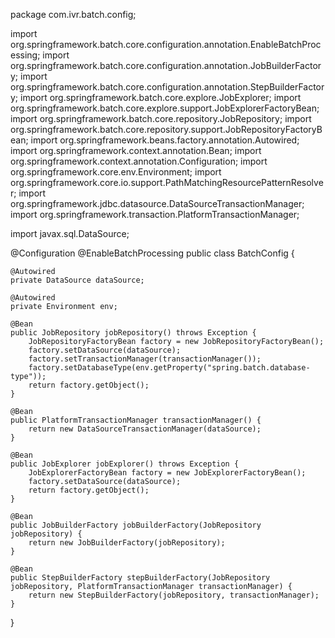 package com.ivr.batch.config;

import org.springframework.batch.core.configuration.annotation.EnableBatchProcessing;
import org.springframework.batch.core.configuration.annotation.JobBuilderFactory;
import org.springframework.batch.core.configuration.annotation.StepBuilderFactory;
import org.springframework.batch.core.explore.JobExplorer;
import org.springframework.batch.core.explore.support.JobExplorerFactoryBean;
import org.springframework.batch.core.repository.JobRepository;
import org.springframework.batch.core.repository.support.JobRepositoryFactoryBean;
import org.springframework.beans.factory.annotation.Autowired;
import org.springframework.context.annotation.Bean;
import org.springframework.context.annotation.Configuration;
import org.springframework.core.env.Environment;
import org.springframework.core.io.support.PathMatchingResourcePatternResolver;
import org.springframework.jdbc.datasource.DataSourceTransactionManager;
import org.springframework.transaction.PlatformTransactionManager;

import javax.sql.DataSource;

@Configuration
@EnableBatchProcessing
public class BatchConfig {

    @Autowired
    private DataSource dataSource;

    @Autowired
    private Environment env;

    @Bean
    public JobRepository jobRepository() throws Exception {
        JobRepositoryFactoryBean factory = new JobRepositoryFactoryBean();
        factory.setDataSource(dataSource);
        factory.setTransactionManager(transactionManager());
        factory.setDatabaseType(env.getProperty("spring.batch.database-type"));
        return factory.getObject();
    }

    @Bean
    public PlatformTransactionManager transactionManager() {
        return new DataSourceTransactionManager(dataSource);
    }

    @Bean
    public JobExplorer jobExplorer() throws Exception {
        JobExplorerFactoryBean factory = new JobExplorerFactoryBean();
        factory.setDataSource(dataSource);
        return factory.getObject();
    }

    @Bean
    public JobBuilderFactory jobBuilderFactory(JobRepository jobRepository) {
        return new JobBuilderFactory(jobRepository);
    }

    @Bean
    public StepBuilderFactory stepBuilderFactory(JobRepository jobRepository, PlatformTransactionManager transactionManager) {
        return new StepBuilderFactory(jobRepository, transactionManager);
    }
}
